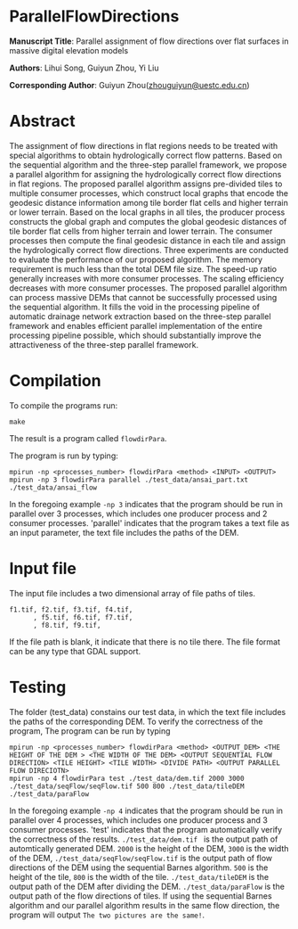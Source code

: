 # ParallelFlowDirections

**Manuscript Title**: Parallel assignment of flow directions over flat surfaces in massive digital elevation models  

**Authors**: Lihui Song, Guiyun Zhou, Yi Liu  

**Corresponding Author**: Guiyun Zhou(zhouguiyun@uestc.edu.cn)  


# Abstract
The assignment of flow directions in flat regions needs to be treated with special algorithms to obtain hydrologically correct flow patterns. Based on the sequential algorithm and the three-step parallel framework, we propose a parallel algorithm for assigning the hydrologically correct flow directions in flat regions. The proposed parallel algorithm assigns pre-divided tiles to multiple consumer processes, which construct local graphs that encode the geodesic distance information among tile border flat cells and higher terrain or lower terrain. Based on the local graphs in all tiles, the producer process constructs the global graph and computes the global geodesic distances of tile border flat cells from higher terrain and lower terrain. The consumer processes then compute the final geodesic distance in each tile and assign the hydrologically correct flow directions. Three experiments are conducted to evaluate the performance of our proposed algorithm. The memory requirement is much less than the total DEM file size. The speed-up ratio generally increases with more consumer processes. The scaling efficiency decreases with more consumer processes. The proposed parallel algorithm can process massive DEMs that cannot be successfully processed using the sequential algorithm. It fills the void in the processing pipeline of automatic drainage network extraction based on the three-step parallel framework and enables efficient parallel implementation of the entire processing pipeline possible, which should substantially improve the attractiveness of the three-step parallel framework.

# Compilation
To compile the programs run:
```
make
```
The result is a program called  `flowdirPara`.

The program is run by typing:
```
mpirun -np <processes_number> flowdirPara <method> <INPUT> <OUTPUT>
mpirun -np 3 flowdirPara parallel ./test_data/ansai_part.txt ./test_data/ansai_flow  
```
In the foregoing example `-np 3` indicates that the program should be run in parallel over 3 processes, which includes one producer process and 2 consumer processes. 'parallel' indicates that the program takes a text file as an input parameter, the text file includes the paths of the DEM.

# Input file 
The input file includes a two dimensional array of file paths of tiles.  
```
f1.tif, f2.tif, f3.tif, f4.tif,
      , f5.tif, f6.tif, f7.tif,
      , f8.tif, f9.tif,
```
If the file path is blank, it indicate that there is no tile there. The file format can be any type that GDAL support. 

# Testing
The folder (test_data) constains our test data, in which the text file includes the paths of the corresponding DEM.
To verify the correctness of the program, The program can be run by typing
```
mpirun -np <processes_number> flowdirPara <method> <OUTPUT_DEM> <THE HEIGHT OF THE DEM > <THE WIDTH OF THE DEM> <OUTPUT SEQUENTIAL FLOW DIRECTION> <TILE HEIGHT> <TILE WIDTH> <DIVIDE PATH> <OUTPUT PARALLEL FLOW DIRECIOTN>
mpirun -np 4 flowdirPara test ./test_data/dem.tif 2000 3000 ./test_data/seqFlow/seqFlow.tif 500 800 ./test_data/tileDEM ./test_data/paraFlow
```
In the foregoing example `-np 4` indicates that the program should be run in parallel over 4 processes, which includes one producer process and 3 consumer processes. 'test' indicates that the program automatically verify the correctness of the results. `./test_data/dem.tif ` is the output path of automtically generated DEM. `2000` is the height of the DEM, `3000` is the width of the DEM, `./test_data/seqFlow/seqFlow.tif` is the output path of flow directions of the DEM using the sequential Barnes algorithm. `500` is the height of the tile, `800` is the width of the tile. `./test_data/tileDEM` is the output path of the DEM after dividing the DEM. `./test_data/paraFlow` is the output path of the flow directions of tiles. If using the sequential Barnes algorithm and our parallel algorithm results in the same flow direction, the program will output `The two pictures are the same!`.



